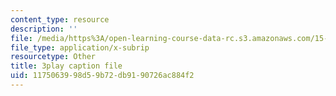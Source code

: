 ```yaml
---
content_type: resource
description: ''
file: /media/https%3A/open-learning-course-data-rc.s3.amazonaws.com/15-071-the-analytics-edge-spring-2017/1175063998d59b72db9190726ac884f2_iq7cPtJzgZM.srt
file_type: application/x-subrip
resourcetype: Other
title: 3play caption file
uid: 11750639-98d5-9b72-db91-90726ac884f2
---
```

